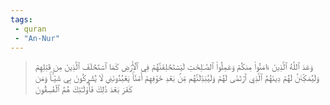 ```yaml
---
tags: 
 - quran 
 - "An-Nur"
---
```


> وَعَدَ ٱللَّهُ ٱلَّذِينَ ءَامَنُواْ مِنكُمۡ وَعَمِلُواْ ٱلصَّـٰلِحَٰتِ لَيَسۡتَخۡلِفَنَّهُمۡ فِي ٱلۡأَرۡضِ كَمَا ٱسۡتَخۡلَفَ ٱلَّذِينَ مِن قَبۡلِهِمۡ وَلَيُمَكِّنَنَّ لَهُمۡ دِينَهُمُ ٱلَّذِي ٱرۡتَضَىٰ لَهُمۡ وَلَيُبَدِّلَنَّهُم مِّنۢ بَعۡدِ خَوۡفِهِمۡ أَمۡنٗاۚ يَعۡبُدُونَنِي لَا يُشۡرِكُونَ بِي شَيۡـٔٗاۚ وَمَن كَفَرَ بَعۡدَ ذَٰلِكَ فَأُوْلَـٰٓئِكَ هُمُ ٱلۡفَٰسِقُونَ

